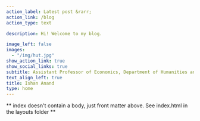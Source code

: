 ```yaml
---
action_label: Latest post &rarr;
action_link: /blog
action_type: text

description: Hi! Welcome to my blog. 

image_left: false
images:
  - "/img/hut.jpg"
show_action_link: true
show_social_links: true
subtitle: Assistant Professor of Economics, Department of Humanities and Social Sciences, IIT Delhi, India
text_align_left: true
title: Ishan Anand
type: home
---
```


** index doesn't contain a body, just front matter above.
See index.html in the layouts folder **
